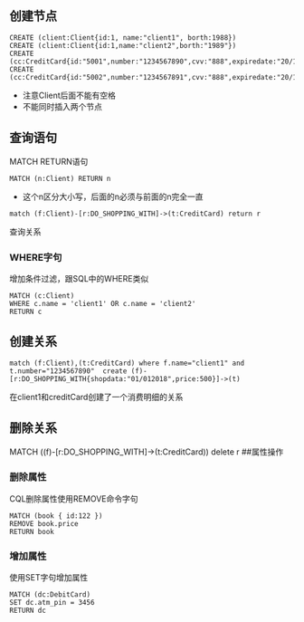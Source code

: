 ## 创建节点
```
CREATE (client:Client{id:1, name:"client1", borth:1988})
CREATE (client:Client{id:1,name:"client2",borth:"1989"})
CREATE (cc:CreditCard{id:"5001",number:"1234567890",cvv:"888",expiredate:"20/17"})
CREATE (cc:CreditCard{id:"5002",number:"1234567891",cvv:"888",expiredate:"20/17"})
```
- 注意Client后面不能有空格
- 不能同时插入两个节点

## 查询语句
MATCH RETURN语句
```
MATCH (n:Client) RETURN n
```
- 这个n区分大小写，后面的n必须与前面的n完全一直
```
match (f:Client)-[r:DO_SHOPPING_WITH]->(t:CreditCard) return r
```
查询关系
### WHERE字句
增加条件过滤，跟SQL中的WHERE类似
```
MATCH (c:Client) 
WHERE c.name = 'client1' OR c.name = 'client2'
RETURN c
```

## 创建关系
```
match (f:Client),(t:CreditCard) where f.name="client1" and t.number="1234567890"  create (f)-[r:DO_SHOPPING_WITH{shopdata:"01/012018",price:500}]->(t)
```
在client1和creditCard创建了一个消费明细的关系

## 删除关系
MATCH ((f)-[r:DO_SHOPPING_WITH]->(t:CreditCard)) delete r
##属性操作
### 删除属性
CQL删除属性使用REMOVE命令字句
```
MATCH (book { id:122 })
REMOVE book.price
RETURN book
```
### 增加属性
使用SET字句增加属性
```
MATCH (dc:DebitCard)
SET dc.atm_pin = 3456
RETURN dc
```
